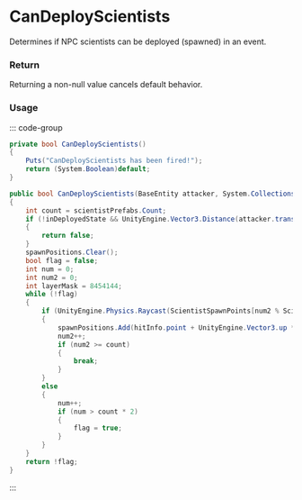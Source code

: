 <Badge type="danger" text="Carbon Compatible"/><Badge type="warning" text="Oxide Compatible"/>
# CanDeployScientists
Determines if NPC scientists can be deployed (spawned) in an event.
### Return
Returning a non-null value cancels default behavior.

### Usage
::: code-group
```csharp [Example]
private bool CanDeployScientists()
{
	Puts("CanDeployScientists has been fired!");
	return (System.Boolean)default;
}
```
```csharp [Source — Assembly-CSharp @ BradleyAPC]
public bool CanDeployScientists(BaseEntity attacker, System.Collections.Generic.List<GameObjectRef> scientistPrefabs, System.Collections.Generic.List<UnityEngine.Vector3> spawnPositions)
{
	int count = scientistPrefabs.Count;
	if (!inDeployedState && UnityEngine.Vector3.Distance(attacker.transform.position, base.transform.position) > DeployAttackDistanceMax)
	{
		return false;
	}
	spawnPositions.Clear();
	bool flag = false;
	int num = 0;
	int num2 = 0;
	int layerMask = 8454144;
	while (!flag)
	{
		if (UnityEngine.Physics.Raycast(ScientistSpawnPoints[num2 % ScientistSpawnPoints.Count].transform.position + UnityEngine.Vector3.up * 1f, UnityEngine.Vector3.down, out var hitInfo, 2f, layerMask) && UnityEngine.AI.NavMesh.SamplePosition(hitInfo.point + UnityEngine.Vector3.up * 0.3f, out var _, 6f, walkableAreaMask))
		{
			spawnPositions.Add(hitInfo.point + UnityEngine.Vector3.up * 0.1f);
			num2++;
			if (num2 >= count)
			{
				break;
			}
		}
		else
		{
			num++;
			if (num > count * 2)
			{
				flag = true;
			}
		}
	}
	return !flag;
}

```
:::
